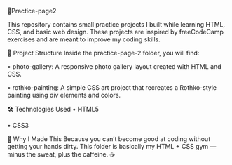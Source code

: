 🫴Practice-page2

This repository contains small practice projects I built while learning HTML, CSS, and basic web design.
These projects are inspired by freeCodeCamp exercises and are meant to improve my coding skills.

📂 Project Structure
Inside the practice-page-2 folder, you will find:

• photo-gallery:
A responsive photo gallery layout created with HTML and CSS.

• rothko-painting:
A simple CSS art project that recreates a Rothko-style painting using div elements and colors.

🛠️ Technologies Used
• HTML5

• CSS3

🎯 Why I Made This
Because you can’t become good at coding without getting your hands dirty.
This folder is basically my HTML + CSS gym — minus the sweat, plus the caffeine. ☕

